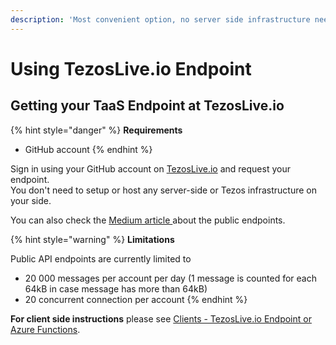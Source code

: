 ```yaml
---
description: 'Most convenient option, no server side infrastructure needed.'
---
```


# Using TezosLive.io Endpoint

## Getting your TaaS Endpoint at TezosLive.io

{% hint style="danger" %}
**Requirements**

* GitHub account
{% endhint %}

Sign in using your GitHub account on [TezosLive.io](https://www.tezoslive.io) and request your endpoint.   
You don't need to setup or host any server-side or Tezos infrastructure on your side. 

You can also check the [Medium article ](https://medium.com/tezoslive/public-tezos-signalr-websocket-endpoint-available-on-tezoslive-io-28e0dcfcc8f)about the public endpoints.

{% hint style="warning" %}
**Limitations**

Public API endpoints are currently limited to

* 20 000 messages per account per day  \(1 message is counted for each 64kB in case message has more than 64kB\)
* 20 concurrent connection per account
{% endhint %}

**For client side instructions** please see [Clients - TezosLive.io Endpoint or Azure Functions](../docs-subscribing-from-clients/docs-tezoslive.io-endpoint-and-docker-with-azure-function.md).



